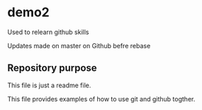 # demo2
Used to relearn github skills

Updates made on master on Github befre rebase

## Repository purpose
This file is just a readme file.

This file provides examples of how
to use git and github togther.